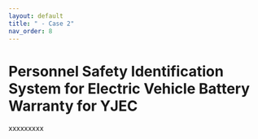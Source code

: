 ```yaml
---
layout: default
title: " - Case 2"
nav_order: 8
---
```


# Personnel Safety Identification System for Electric Vehicle Battery Warranty for YJEC
xxxxxxxxx